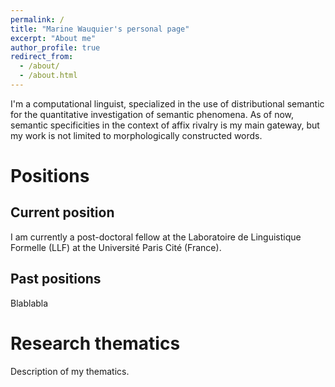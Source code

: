 ```yaml
---
permalink: /
title: "Marine Wauquier's personal page"
excerpt: "About me"
author_profile: true
redirect_from: 
  - /about/
  - /about.html
---
```


I'm a computational linguist, specialized in the use of distributional semantic for the quantitative investigation of semantic phenomena. As of now, semantic specificities in the context of affix rivalry is my main gateway, but my work is not limited to morphologically constructed words.

Positions
======

Current position
------
I am currently a post-doctoral fellow at the Laboratoire de Linguistique Formelle (LLF) at the Université Paris Cité (France).

Past positions
------
Blablabla


Research thematics
======
Description of my thematics.

